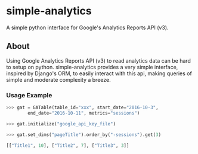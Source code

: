 # simple-analytics
A simple python interface for Google's Analytics Reports API (v3).

## About
Using Google Analytics Reports API (v3) to read analytics data can be hard to setup on python. simple-analytics provides a very simple interface, inspired by Django's ORM, to easily interact with this api, making queries of simple and moderate complexity a breeze. 

### Usage Example
```python
>>> gat = GATable(table_id="xxx", start_date="2016-10-3",
        end_date="2016-10-11", metrics="sessions")

>>> gat.initialize("google_api_key_file")

>>> gat.set_dims("pageTitle").order_by("-sessions").get(3)

[["Title1", 10], ["Title2", 7], ["Title3", 3]]
```
